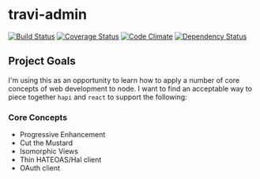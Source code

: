 travi-admin
=========

[![Build Status](https://img.shields.io/circleci/project/travi/travi.org-admin.svg?style=flat)](https://circleci.com/gh/travi/travi.org-admin)
[![Coverage Status](http://img.shields.io/coveralls/travi/travi.org-admin.svg?style=flat)](https://coveralls.io/r/travi/travi.org-admin?branch=master)
[![Code Climate](http://img.shields.io/codeclimate/github/travi/travi.org-admin.svg?style=flat)](https://codeclimate.com/github/travi/travi.org-admin)
[![Dependency Status](http://img.shields.io/gemnasium/travi/travi.org-admin.svg?style=flat)](https://gemnasium.com/travi/travi.org-admin)

## Project Goals

I'm using this as an opportunity to learn how to apply a number of core concepts of web development to node. I want to find
an acceptable way to piece together `hapi` and `react` to support the following:

### Core Concepts

* Progressive Enhancement
* Cut the Mustard
* Isomorphic Views
* Thin HATEOAS/Hal client
* OAuth client
